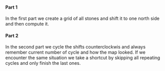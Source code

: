 #### Part 1

In the first part we create a grid of all stones and shift it to one north side and then compute it.

#### Part 2

In the second part we cycle the shifts counterclockwis and always remember current number of cycle and how the map looked. If we encounter the same situation we take a shortcut by skipping all repeating cycles and only finish the last ones.
